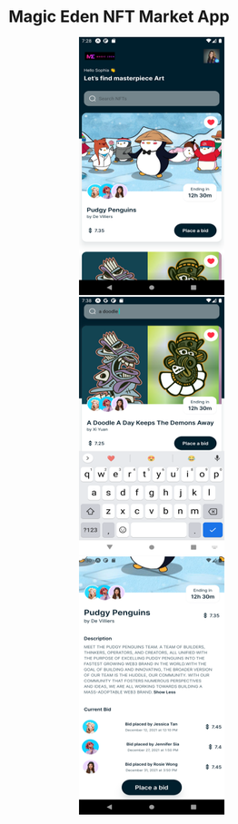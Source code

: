 # Magic Eden NFT Market App
 
<p align="center">
  <img src="./images/image1.png" width="256" height="455">
  <img src="./images/image4.png" width="256" height="455">
  <img src="./images/image2.png" width="256" height="455">
</p>
